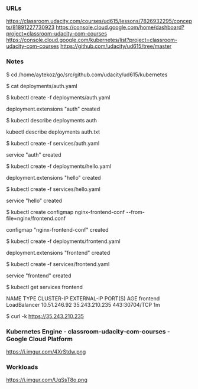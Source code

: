 ### URLs
https://classroom.udacity.com/courses/ud615/lessons/7826932295/concepts/81891227730923
https://console.cloud.google.com/home/dashboard?project=classroom-udacity-com-courses
https://console.cloud.google.com/kubernetes/list?project=classroom-udacity-com-courses
https://github.com/udacity/ud615/tree/master

### Notes

$ cd /home/aytekoz/go/src/github.com/udacity/ud615/kubernetes

$ cat deployments/auth.yaml

$ kubectl create -f deployments/auth.yaml

deployment.extensions "auth" created

$ kubectl describe deployments auth

kubectl describe deployments auth.txt

$ kubectl create -f services/auth.yaml

service "auth" created

$ kubectl create -f deployments/hello.yaml

deployment.extensions "hello" created

$ kubectl create -f services/hello.yaml

service "hello" created

$ kubectl create configmap nginx-frontend-conf --from-file=nginx/frontend.conf

configmap "nginx-frontend-conf" created

$ kubectl create -f deployments/frontend.yaml

deployment.extensions "frontend" created

$ kubectl create -f services/frontend.yaml

service "frontend" created

$ kubectl get services frontend

NAME       TYPE           CLUSTER-IP     EXTERNAL-IP      PORT(S)         AGE
frontend   LoadBalancer   10.51.246.92   35.243.210.235   443:30704/TCP   1m

$ curl -k https://35.243.210.235

### Kubernetes Engine - classroom-udacity-com-courses - Google Cloud Platform
https://i.imgur.com/4XrStdw.png

### Workloads
https://i.imgur.com/UqSsT8o.png